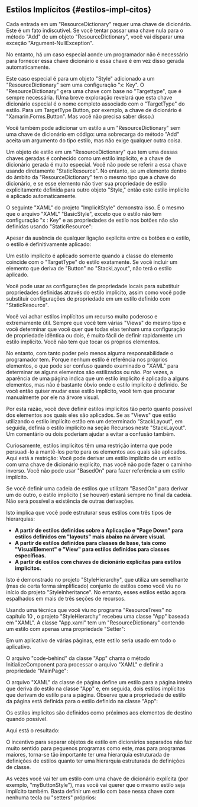 ## Estilos Implícitos {#estilos-impl-citos}

Cada entrada em um &quot;ResourceDictionary&quot; requer uma chave de dicionário. Este é um fato indiscutível. Se você tentar passar uma chave nula para o método &quot;Add&quot; de um objeto &quot;ResourceDictionary&quot;, você vai disparar uma exceção &quot;Argument-NullException&quot;.

No entanto, há um caso especial aonde um programador não é necessário para fornecer essa chave dicionário e essa chave é em vez disso gerada automaticamente.

Este caso especial é para um objeto &quot;Style&quot; adicionado a um &quot;ResourceDictionary&quot; sem uma configuração &quot;x: Key&quot;. O &quot;ResourceDictionary&quot; gera uma chave com base no &quot;Targettype&quot;, que é sempre necessária. (Uma breve exploração revelará que esta chave dicionário especial é o nome completo associado com o &quot;TargetType&quot; do estilo. Para um TargetType Button, por exemplo, a chave de dicionário é &quot;Xamarin.Forms.Button&quot;. Mas você não precisa saber disso.)

Você também pode adicionar um estilo a um &quot;ResourceDictionary&quot; sem uma chave de dicionário em código: uma sobrecarga do método &quot;Add&quot; aceita um argumento do tipo estilo, mas não exige qualquer outra coisa.

Um objeto de estilo em um &quot;ResourceDictionary&quot; que tem uma dessas chaves geradas é conhecido como um estilo implícito, e a chave de dicionário gerada é muito especial. Você não pode se referir a essa chave usando diretamente &quot;StaticResource&quot;. No entanto, se um elemento dentro do âmbito da &quot;ResourceDictionary&quot; tem o mesmo tipo que a chave do dicionário, e se esse elemento não tiver sua propriedade de estilo explicitamente definida para outro objeto &quot;Style,&quot; então este estilo implícito é aplicado automaticamente.

O seguinte &quot;XAML&quot; do projeto &quot;ImplicitStyle&quot; demonstra isso. É o mesmo que o arquivo &quot;XAML&quot; &quot;BasicStyle&quot;, exceto que o estilo não tem configuração &quot;x : Key&quot; e as propriedades de estilo nos botões não são definidas usando &quot;StaticResource&quot;:

Apesar da ausência de qualquer ligação explícita entre os botões e o estilo, o estilo é definitivamente aplicado:

Um estilo implícito é aplicado somente quando a classe do elemento coincide com o &quot;TargetType&quot; do estilo exatamente. Se você incluir um elemento que deriva de &quot;Button&quot; no &quot;StackLayout&quot;, não terá o estilo aplicado.

Você pode usar as configurações de propriedade locais para substituir propriedades definidas através do estilo implícito, assim como você pode substituir configurações de propriedade em um estilo definido com &quot;StaticResource&quot;.

Você vai achar estilos implícitos um recurso muito poderoso e extremamente útil. Sempre que você tem várias &quot;Views&quot; do mesmo tipo e você determinar que você quer que todas elas tenham uma configuração de propriedade idêntica ou dois, é muito fácil de definir rapidamente um estilo implícito. Você não tem que tocar os próprios elementos.

No entanto, com tanto poder pelo menos alguma responsabilidade o programador tem. Porque nenhum estilo é referência nos próprios elementos, o que pode ser confuso quando examinado o &quot;XAML&quot; para determinar se alguns elementos são estilizados ou não. Por vezes, a aparência de uma página indica que um estilo implícito é aplicado a alguns elementos, mas não é bastante óbvio onde o estilo implícito é definido. Se você então quiser mudar esse estilo implícito, você tem que procurar manualmente por ele na árvore visual.

Por esta razão, você deve definir estilos implícitos tão perto quanto possível dos elementos aos quais eles são aplicados. Se as &quot;Views&quot; que estão utilizando o estilo implícito estão em um determinado &quot;StackLayout&quot;, em seguida, definia o estilo implícito na seção Recursos neste &quot;StackLayout&quot;. Um comentário ou dois poderiam ajudar a evitar a confusão também.

Curiosamente, estilos implícitos têm uma restrição interna que pode persuadi-lo a mantê-los perto para os elementos aos quais são aplicados. Aqui está a restrição: Você pode derivar um estilo implícito de um estilo com uma chave de dicionário explícito, mas você não pode fazer o caminho inverso. Você não pode usar &quot;BasedOn&quot; para fazer referência a um estilo implícito.

Se você definir uma cadeia de estilos que utilizam &quot;BasedOn&quot; para derivar um do outro, o estilo implícito ( se houver) estará sempre no final da cadeia. Não será possível a existência de outras derivações.

Isto implica que você pode estruturar seus estilos com três tipos de hierarquias:

*   **A partir de estilos definidos sobre a Aplicação e &quot;Page Down&quot; para estilos definidos em &quot;layouts&quot; mais abaixo na árvore visual.**
*   **A partir de estilos definidos para classes de base, tais como &quot;VisualElement&quot; e &quot;View&quot; para estilos definidos para classes específicas.**
*   **A partir de estilos com chaves de dicionário explícitas para estilos implícitos.**

Isto é demonstrado no projeto &quot;StyleHierarchy&quot;, que utiliza um semelhante (mas de certa forma simplificado) conjunto de estilos como você viu no início do projeto &quot;StyleInheritance&quot;. No entanto, esses estilos estão agora espalhados em mais de três seções de recursos.

Usando uma técnica que você viu no programa &quot;ResourceTrees&quot; no capítulo 10 , o projeto &quot;StyleHierarchy&quot; recebeu uma classe &quot;App&quot; baseada em &quot;XAML&quot;. A classe &quot;App.xaml&quot; tem um &quot;ResourceDictionary&quot; contendo um estilo com apenas uma propriedade &quot;Setter&quot;:

Em um aplicativo de várias páginas, este estilo seria usado em todo o aplicativo.

O arquivo &quot;code-behind&quot; da classe &quot;App&quot; chama o método InitializeComponent para processar o arquivo &quot;XAML&quot; e definir a propriedade &quot;MainPage&quot;:

O arquivo &quot;XAML&quot; da classe de página define um estilo para a página inteira que deriva do estilo na classe &quot;App&quot; e, em seguida, dois estilos implícitos que derivam do estilo para a página. Observe que a propriedade de estilo da página está definida para o estilo definido na classe &quot;App&quot;:

Os estilos implícitos são definidos como próximos aos elementos de destino quando possível.

Aqui está o resultado:

O incentivo para separar objetos de estilo em dicionários separados não faz muito sentido para pequenos programas como este, mas para programas maiores, torna-se tão importante ter uma hierarquia estruturada de definições de estilos quanto ter uma hierarquia estruturada de definições de classe.

As vezes você vai ter um estilo com uma chave de dicionário explícita (por exemplo, &quot;myButtonStyle&quot;), mas você vai querer que o mesmo estilo seja implícito também. Basta definir um estilo com base nessa chave com nenhuma tecla ou &quot;setters&quot; próprios: